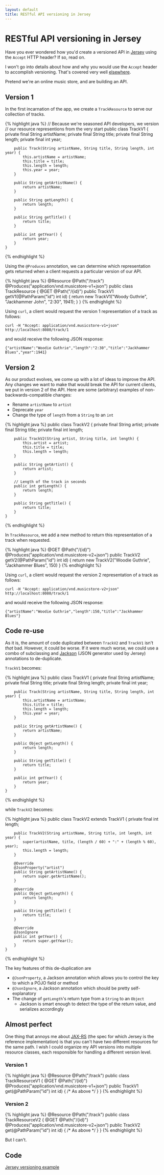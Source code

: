 ```yaml
---
layout: default
title: RESTful API versioning in Jersey
---
```


# RESTful API versioning in Jersey

Have you ever wondered how you'd create a versioned API in [Jersey](http://jersey.java.net) using the `Accept` HTTP header? If so, read on.

I won't go into details about how and why you would use the `Accept` header to accomplish versioning. That's covered very well [elsewhere](http://barelyenough.org/blog/2008/05/versioning-rest-web-services/).

Pretend we're an online music store, and are building an API.

## Version 1

In the first incarnation of the app, we create a `TrackResource` to serve our collection of tracks.

{% highlight java %}
    // Because we're seasoned API developers, we version
    // our resource representions from the very start
    public class TrackV1 {
        private final String artistName;
        private final String title;
        private final String length;
        private final int year;

        public Track(String artistName, String title, String length, int year) {
            this.artistName = artistName;
            this.title = title;
            this.length = length;
            this.year = year;
        }

        public String getArtistName() {
            return artistName;
        }

        public String getLength() {
            return length;
        }

        public String getTitle() {
            return title;
        }

        public int getYear() {
            return year;
        }
    }
{% endhighlight %}

Using the `@Produces` annotation, we can determine which representation gets returned when a client requests a particular version of our API.

{% highlight java %}
    @Resource
    @Path("/track")
    @Produces("application/vnd.musicstore-v1+json")
    public class TrackResource {
        @GET
        @Path("/{id}")
        public TrackV1 getV1(@PathParam("id") int id) {
            return new TrackV1("Woody Guthrie", "Jackhammer John", "2:30", 1941);
        }
    }
{% endhighlight %}

Using `curl`, a client would request the version 1 representation of a track as follows:

    curl -H "Accept: application/vnd.musicstore-v1+json" http://localhost:8080/track/1

and would receive the following JSON response:

    {"artistName":"Woodie Guthrie","length":"2:30","title":"Jackhammer Blues","year":1941}

## Version 2

As our product evolves, we come up with a lot of ideas to improve the API. Any changes we want to make that would
break the API for current clients, we put in version 2 of the API. Here are some (arbitrary) examples of non-backwards-compatible
changes:

 * Rename `artistName` to `artist`
 * Deprecate `year`
 * Change the type of `length` from a `String` to an `int`

{% highlight java %}
    public class TrackV2 {
        private final String artist;
        private final String title;
        private final int length;

        public TrackV2(String artist, String title, int length) {
            this.artist = artist;
            this.title = title;
            this.length = length;
        }

        public String getArtist() {
            return artist;
        }

        // Length of the track in seconds
        public int getLength() {
            return length;
        }

        public String getTitle() {
            return title;
        }
    }
{% endhighlight %}

In `TrackResource`, we add a new method to return this representation of a track when requested.

{% highlight java %}
    @GET
    @Path("/{id}")
    @Produces("application/vnd.musicstore-v2+json")
    public TrackV2 getV2(@PathParam("id") int id) {
        return new TrackV2("Woodie Guthrie", "Jackhammer Blues", 150)
    }
{% endhighlight %}

Using `curl`, a client would request the version 2 representation of a track as follows:

    curl -H "Accept: application/vnd.musicstore-v2+json" http://localhost:8080/track/1

and would receive the following JSON response:

    {"artistName":"Woodie Guthrie","length":150,"title":"Jackhammer Blues"}

## Code re-use

As it is, the amount of code duplicated between `TrackV2` and `TrackV1` isn't *that* bad. However, it could be worse. If it were much worse,
we could use a combo of subclassing and [Jackson](http://wiki.fasterxml.com/JacksonHome) (JSON generator used by Jersey) annotations to de-duplicate.

`TrackV1` becomes:

{% highlight java %}
    public class TrackV1 {
        private final String artistName;
        private final String title;
        private final String length;
        private final int year;

        public Track(String artistName, String title, String length, int year) {
            this.artistName = artistName;
            this.title = title;
            this.length = length;
            this.year = year;
        }

        public String getArtistName() {
            return artistName;
        }

        public Object getLength() {
            return length;
        }

        public String getTitle() {
            return title;
        }

        public int getYear() {
            return year;
        }
    }
{% endhighlight %}

while `TrackV2` becomes:

{% highlight java %}
    public class TrackV2 extends TrackV1 {
        private final int length;

        public TrackV2(String artistName, String title, int length, int year) {
            super(artistName, title, (length / 60) + ":" + (length % 60), year);
            this.length = length;
        }

        @Override
        @JsonProperty("artist")
        public String getArtistName() {
            return super.getArtistName();
        }

        @Override
        public Object getLength() {
            return length;
        }

        public String getTitle() {
            return title;
        }

        @Override
        @JsonIgnore
        public int getYear() {
            return super.getYear();
        }
    }
{% endhighlight %}

The key features of this de-duplication are 

  * `@JsonProperty`, a Jackson annotation which allows you to control the key to which a POJO field or method
  * `@JsonIgnore`, a Jackson annotation which should be pretty self-explanatory
  * The change of `getLength`'s return type from a `String` to an `Object`
    * Jackson is smart enough to detect the type of the return value, and serializes accordingly

## Almost perfect

One thing that annoys me about [JAX-RS](https://jax-rs-spec.java.net/) (the spec for which Jersey is the reference implementation)
is that you can't have two different resources for the same path. I wish I could organize my API versions into multiple resource
classes, each responsible for handling a different version level.

### Version 1

{% highlight java %}
    @Resource
    @Path("/track")
    public class TrackResourceV1 {
        @GET
        @Path("/{id}")
        @Produces("application/vnd.musicstore-v1+json")
        public TrackV1 get(@PathParam("id") int id) {
            /* As above */
        }
    }
{% endhighlight %}

### Version 2

{% highlight java %}
    @Resource
    @Path("/track")
    public class TrackResourceV2 {
        @GET
        @Path("/{id}")
        @Produces("application/vnd.musicstore-v2+json")
        public TrackV2 get(@PathParam("id") int id) {
            /* As above */
        }
    }
{% endhighlight %}

But I can't.

## Code

[Jersey versioning example](https://github.com/maxenglander/jersey-versioning-example)
